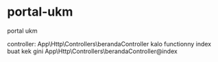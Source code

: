 # portal-ukm
portal ukm

controller:
App\Http\Controllers\berandaController
kalo functionny index buat kek gini
App\Http\Controllers\berandaController@index
